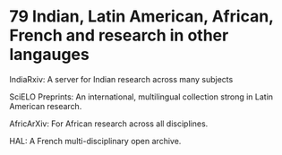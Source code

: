 # 79 Indian, Latin American, African, French and research in other langauges

IndiaRxiv: A server for Indian research across many subjects

SciELO Preprints: An international, multilingual collection strong in Latin American research.

AfricArXiv: For African research across all disciplines.

HAL: A French multi-disciplinary open archive.




